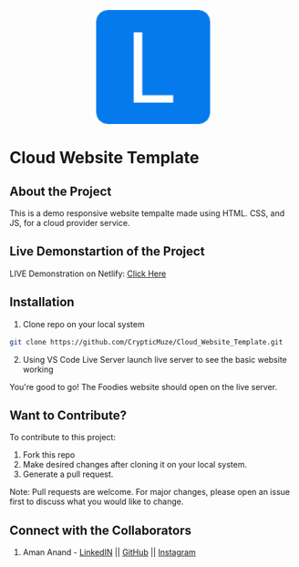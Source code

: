 <p align="center">
<img src="https://github.com/CrypticMuze/Cloud_Website_Template/blob/master/images/favicon.png" alt="FoodiesLogo" height=200px width=200px/>
</p>

# Cloud Website Template
## About the Project

  This is a demo responsive website tempalte made using HTML. CSS, and JS, for a cloud provider service. 

## Live Demonstartion of the Project

  LIVE Demonstration on Netlify: [Click Here](https://unruffled-swirles-f2865e.netlify.app/)

## Installation

1. Clone repo on your local system

```bash
git clone https://github.com/CrypticMuze/Cloud_Website_Template.git
```
2. Using VS Code Live Server launch live server to see the basic website working

You're good to go! The Foodies website should open on the live server.

## Want to Contribute?
To contribute to this project:
1. Fork this repo
2. Make desired changes after cloning it on your local system.
3. Generate a pull request.

Note: Pull requests are welcome. For major changes, please open an issue first to discuss what you would like to change.

## Connect with the Collaborators
1. Aman Anand - [LinkedIN](https://www.linkedin.com/in/amanxanand/) || [GitHub](https://github.com/aman-anand1906) || [Instagram](https://www.instagram.com/aman_anand_619/")
